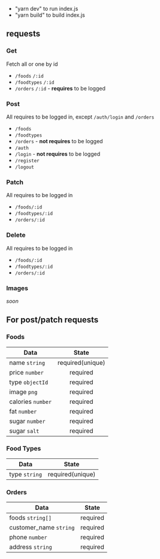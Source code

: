 - "yarn dev" to run index.js
- "yarn build" to build index.js

## requests
### Get

Fetch all or one by id 
* `/foods` `/:id`
* `/foodtypes` `/:id`
* `/orders` `/:id` - **requires** to be logged

### Post

All requires to be logged in, except `/auth/login` and `/orders`
* `/foods`
* `/foodtypes`
* `/orders` - **not requires** to be logged
* `/auth`
 * `/login` - **not requires** to be logged
 * `/register` 
 * `/logout`
 
### Patch

All requires to be logged in
* `/foods/:id`
* `/foodtypes/:id`
* `/orders/:id`

### Delete

All requires to be logged in
* `/foods/:id`
* `/foodtypes/:id`
* `/orders/:id`

### Images
*soon*

## For post/patch requests
### Foods
|       Data        |       State       |
| ----------------- |:-----------------:|
| name `string`     | required(unique)  |
| price `number`    | required          |
| type `objectId`   | required          |
| image `png`       | required          |
| calories `number` | required          |
| fat `number`      | required          |
| sugar `number`    | required          |
| sugar `salt`      | required          |

### Food Types
|       Data        |       State       |
| ----------------- |:-----------------:|
| type `string`     | required(unique)  |

### Orders
|       Data            |  State   | 
| --------------------- |:--------:|
| foods `string[]`      | required |
| customer_name `string`| required |
| phone `number`        | required |
| address `string`      | required |

